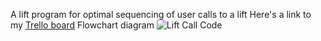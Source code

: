 A lift program for optimal sequencing of user calls to a lift
Here's a link to my [Trello board](https://trello.com/b/eYqUkAvq/lift-call-code)
Flowchart diagram
![Lift Call Code](https://user-images.githubusercontent.com/66052655/130700836-1f88f422-ce62-4b85-b1fe-396329f3ecc6.jpg)
